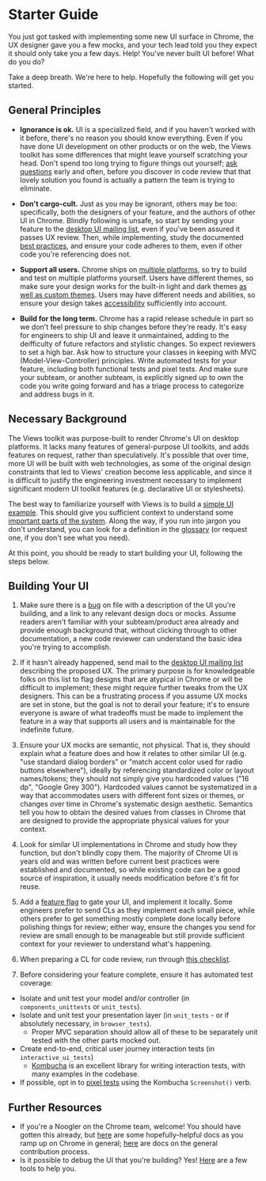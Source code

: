 # Starter Guide

You just got tasked with implementing some new UI surface in Chrome, the UX
designer gave you a few mocks, and your tech lead told you they expect it should
only take you a few days. Help! You've never built UI before! What do you do?

Take a deep breath. We're here to help. Hopefully the following will get you
started.

## General Principles

* **Ignorance is ok.** UI is a specialized field, and if you haven't worked with
it before, there's no reason you should know everything. Even if you have done
UI development on other products or on the web, the Views toolkit has some
differences that might leave yourself scratching your head. Don't spend too long
trying to figure things out yourself;
[ask questions](https://chromium.googlesource.com/chromium/src/+/main/docs/ui/ask/index.md)
early and often, before you discover in code review that that lovely solution
you found is actually a pattern the team is trying to eliminate.

* **Don't cargo-cult.** Just as you may be ignorant, others may be too:
specifically, both the designers of your feature, and the authors of other UI in
Chrome. Blindly following is unsafe, so start by sending your feature to the
[desktop UI mailing list](http://go/cr-ui-process), even if you've been assured
it passes UX review. Then, while implementing, study the documented
[best practices](learn/index.md#best-practices), and ensure your code adheres to
them, even if other code you're referencing does not.

* **Support all users.** Chrome ships on
[multiple platforms](views/platform_style.md), so try to build and test on
multiple platforms yourself. Users have different themes, so make sure your
design works for the built-in light and dark themes
[as well as custom themes](create/examples/theme_aware.md). Users may have
different needs and abilities, so ensure your design takes
[accessibility](http://go/gar) sufficiently into account.

* **Build for the long term.** Chrome has a rapid release schedule in part so we
don't feel pressure to ship changes before they're ready. It's easy for
engineers to ship UI and leave it unmaintained, adding to the deifficulty of
future refactors and stylistic changes. So expect reviewers to set a high bar.
Ask how to structure your classes in keeping with MVC (Model-View-Controller)
principles. Write automated tests for your feature, including both functional
tests and pixel tests. And make sure your subteam, or another subteam, is
explicitly signed up to own the code you write going forward and has a triage
process to categorize and address bugs in it.

## Necessary Background

The Views toolkit was purpose-built to render Chrome's UI on desktop platforms.
It lacks many features of general-purpose UI toolkits, and adds features on
request, rather than speculatively. It's possible that over time, more UI will
be built with web technologies, as some of the original design constraints that
led to Views' creation become less applicable, and since it is difficult to
justify the engineering investment necessary to implement significant modern
UI toolkit features (e.g. declarative UI or stylesheets).

The best way to familiarize yourself with Views is to build a
[simple UI example](create/examples/login_dialog.md). This should give you
sufficient context to understand some
[important parts of the system](views/overview.md). Along the way, if you run
into jargon you don't understand, you can look for a definition in the
[glossary](learn/glossary.md) (or request one, if you don't see what you need).

At this point, you should be ready to start building your UI, following the
steps below.

## Building Your UI

1. Make sure there is a [bug](http://crbug.com/) on file with a description of
the UI you're building, and a link to any relevant design docs or mocks. Assume
readers aren't familiar with your subteam/product area already and provide
enough background that, without clicking through to other documentation, a new
code reviewer can understand the basic idea you're trying to accomplish.

1. If it hasn't already happened, send mail to the
[desktop UI mailing list](http://go/cr-ui-process) describing the proposed UX.
The primary purpose is for knowledgeable folks on this list to flag designs that
are atypical in Chrome or will be difficult to implement; these might require
further tweaks from the UX designers. This can be a frustrating process if you
assume UX mocks are set in stone, but the goal is not to derail your feature;
it's to ensure everyone is aware of what tradeoffs must be made to implement the
feature in a way that supports all users and is maintainable for the indefinite
future.

1. Ensure your UX mocks are semantic, not physical. That is, they should explain
what a feature does and how it relates to other similar UI (e.g. "use standard
dialog borders" or "match accent color used for radio buttons elsewhere"),
ideally by referencing standardized color or layout names/tokens; they should
not simply give you hardcoded values ("16 dp", "Google Grey 300"). Hardcoded
values cannot be systematized in a way that accommodates users with different
font sizes or themes, or changes over time in Chrome's systematic design
aesthetic. Semantics tell you how to obtain the desired values from classes in
Chrome that are designed to provide the appropriate physical values for your
context.

1. Look for similar UI implementations in Chrome and study how they function,
but don't blindly copy them. The majority of Chrome UI is years old and was
written before current best practices were established and documented, so while
existing code can be a good source of inspiration, it usually needs modification
before it's fit for reuse.

1. Add a [feature flag](/docs/how_to_add_your_feature_flag.md) to gate your UI,
and implement it locally. Some engineers prefer to send CLs as they implement
each small piece, while others prefer to get something mostly complete done
locally before polishing things for review; either way, ensure the changes you
send for review are small enough to be manageable but still provide sufficient
context for your reviewer to understand what's happening.

1. When preparing a CL for code review, run through
[this checklist](learn/bestpractices/prepare_for_code_review.md).

1. Before considering your feature complete, ensure it has automated test
coverage:
 - Isolate and unit test your model and/or controller (in `components_unittests`
   or `unit_tests`).
 - Isolate and unit test your presentation layer (in `unit_tests` - or if
   absolutely necessary, in `browser_tests`).
   - Proper MVC separation should allow all of these to be separately unit
     tested with the other parts mocked out.
 - Create end-to-end, critical user journey interaction tests (in
   `interactive_ui_tests`)
   - [Kombucha](/chrome/test/interaction/README.md) is an excellent library for
     writing interaction tests, with many examples in the codebase.
 - If possible, opt in to [pixel tests](/docs/testing/pixel_tests.md) using
   the Kombucha `Screenshot()` verb.

## Further Resources

* If you're a Noogler on the Chrome team, welcome! You should have gotten this
already, but
[here](https://sites.google.com/corp/google.com/chrome-top-level/more-resources/new-to-chrome)
are some hopefully-helpful docs as you ramp up on Chrome in general;
[here](/docs/contributing.md) are docs on the general contribution process.
* Is it possible to debug the UI that you're building? Yes!
[Here](learn/ui_debugging.md) are a few tools to help you.
